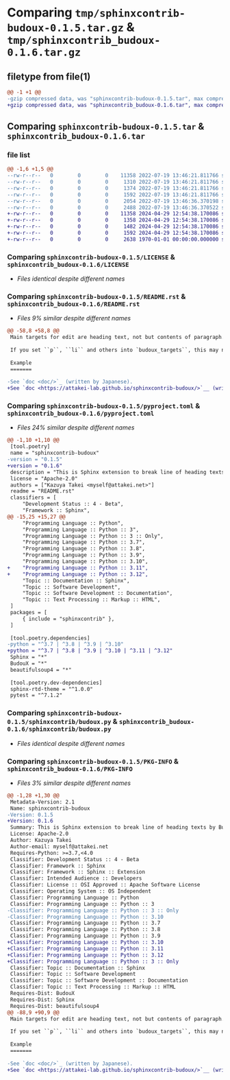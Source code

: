 # Comparing `tmp/sphinxcontrib-budoux-0.1.5.tar.gz` & `tmp/sphinxcontrib_budoux-0.1.6.tar.gz`

## filetype from file(1)

```diff
@@ -1 +1 @@
-gzip compressed data, was "sphinxcontrib-budoux-0.1.5.tar", max compression
+gzip compressed data, was "sphinxcontrib_budoux-0.1.6.tar", max compression
```

## Comparing `sphinxcontrib-budoux-0.1.5.tar` & `sphinxcontrib_budoux-0.1.6.tar`

### file list

```diff
@@ -1,6 +1,5 @@
--rw-r--r--   0        0        0    11358 2022-07-19 13:46:21.811766 sphinxcontrib-budoux-0.1.5/LICENSE
--rw-r--r--   0        0        0     1310 2022-07-19 13:46:21.811766 sphinxcontrib-budoux-0.1.5/README.rst
--rw-r--r--   0        0        0     1374 2022-07-19 13:46:21.811766 sphinxcontrib-budoux-0.1.5/pyproject.toml
--rw-r--r--   0        0        0     1592 2022-07-19 13:46:21.811766 sphinxcontrib-budoux-0.1.5/sphinxcontrib/budoux.py
--rw-r--r--   0        0        0     2054 2022-07-19 13:46:36.370198 sphinxcontrib-budoux-0.1.5/setup.py
--rw-r--r--   0        0        0     2488 2022-07-19 13:46:36.370522 sphinxcontrib-budoux-0.1.5/PKG-INFO
+-rw-r--r--   0        0        0    11358 2024-04-29 12:54:38.170086 sphinxcontrib_budoux-0.1.6/LICENSE
+-rw-r--r--   0        0        0     1358 2024-04-29 12:54:38.170086 sphinxcontrib_budoux-0.1.6/README.rst
+-rw-r--r--   0        0        0     1482 2024-04-29 12:54:38.170086 sphinxcontrib_budoux-0.1.6/pyproject.toml
+-rw-r--r--   0        0        0     1592 2024-04-29 12:54:38.170086 sphinxcontrib_budoux-0.1.6/sphinxcontrib/budoux.py
+-rw-r--r--   0        0        0     2638 1970-01-01 00:00:00.000000 sphinxcontrib_budoux-0.1.6/PKG-INFO
```

### Comparing `sphinxcontrib-budoux-0.1.5/LICENSE` & `sphinxcontrib_budoux-0.1.6/LICENSE`

 * *Files identical despite different names*

### Comparing `sphinxcontrib-budoux-0.1.5/README.rst` & `sphinxcontrib_budoux-0.1.6/README.rst`

 * *Files 9% similar despite different names*

```diff
@@ -58,8 +58,8 @@
 Main targets for edit are heading text, not but contents of paragraph.
 
 If you set ``p``, ``li`` and others into `budoux_targets``, this may not work correctly that you think.
 
 Example
 =======
 
-See `doc <doc/>`_ (written by Japanese).
+See `doc <https://attakei-lab.github.io/sphinxcontrib-budoux/>`__ (written by Japanese).
```

### Comparing `sphinxcontrib-budoux-0.1.5/pyproject.toml` & `sphinxcontrib_budoux-0.1.6/pyproject.toml`

 * *Files 24% similar despite different names*

```diff
@@ -1,10 +1,10 @@
 [tool.poetry]
 name = "sphinxcontrib-budoux"
-version = "0.1.5"
+version = "0.1.6"
 description = "This is Sphinx extension to break line of heading texts by BudouX."
 license = "Apache-2.0"
 authors = ["Kazuya Takei <myself@attakei.net>"]
 readme = "README.rst"
 classifiers = [
     "Development Status :: 4 - Beta",
     "Framework :: Sphinx",
@@ -15,25 +15,27 @@
     "Programming Language :: Python",
     "Programming Language :: Python :: 3",
     "Programming Language :: Python :: 3 :: Only",
     "Programming Language :: Python :: 3.7",
     "Programming Language :: Python :: 3.8",
     "Programming Language :: Python :: 3.9",
     "Programming Language :: Python :: 3.10",
+    "Programming Language :: Python :: 3.11",
+    "Programming Language :: Python :: 3.12",
     "Topic :: Documentation :: Sphinx",
     "Topic :: Software Development",
     "Topic :: Software Development :: Documentation",
     "Topic :: Text Processing :: Markup :: HTML",
 ]
 packages = [
     { include = "sphinxcontrib" },
 ]
 
 [tool.poetry.dependencies]
-python = "^3.7 | ^3.8 | ^3.9 | ^3.10"
+python = "^3.7 | ^3.8 | ^3.9 | ^3.10 | ^3.11 | ^3.12"
 Sphinx = "*"
 BudouX = "*"
 beautifulsoup4 = "*"
 
 [tool.poetry.dev-dependencies]
 sphinx-rtd-theme = "^1.0.0"
 pytest = "^7.1.2"
```

### Comparing `sphinxcontrib-budoux-0.1.5/sphinxcontrib/budoux.py` & `sphinxcontrib_budoux-0.1.6/sphinxcontrib/budoux.py`

 * *Files identical despite different names*

### Comparing `sphinxcontrib-budoux-0.1.5/PKG-INFO` & `sphinxcontrib_budoux-0.1.6/PKG-INFO`

 * *Files 3% similar despite different names*

```diff
@@ -1,28 +1,30 @@
 Metadata-Version: 2.1
 Name: sphinxcontrib-budoux
-Version: 0.1.5
+Version: 0.1.6
 Summary: This is Sphinx extension to break line of heading texts by BudouX.
 License: Apache-2.0
 Author: Kazuya Takei
 Author-email: myself@attakei.net
 Requires-Python: >=3.7,<4.0
 Classifier: Development Status :: 4 - Beta
 Classifier: Framework :: Sphinx
 Classifier: Framework :: Sphinx :: Extension
 Classifier: Intended Audience :: Developers
 Classifier: License :: OSI Approved :: Apache Software License
 Classifier: Operating System :: OS Independent
 Classifier: Programming Language :: Python
 Classifier: Programming Language :: Python :: 3
-Classifier: Programming Language :: Python :: 3 :: Only
-Classifier: Programming Language :: Python :: 3.10
 Classifier: Programming Language :: Python :: 3.7
 Classifier: Programming Language :: Python :: 3.8
 Classifier: Programming Language :: Python :: 3.9
+Classifier: Programming Language :: Python :: 3.10
+Classifier: Programming Language :: Python :: 3.11
+Classifier: Programming Language :: Python :: 3.12
+Classifier: Programming Language :: Python :: 3 :: Only
 Classifier: Topic :: Documentation :: Sphinx
 Classifier: Topic :: Software Development
 Classifier: Topic :: Software Development :: Documentation
 Classifier: Topic :: Text Processing :: Markup :: HTML
 Requires-Dist: BudouX
 Requires-Dist: Sphinx
 Requires-Dist: beautifulsoup4
@@ -88,9 +90,9 @@
 Main targets for edit are heading text, not but contents of paragraph.
 
 If you set ``p``, ``li`` and others into `budoux_targets``, this may not work correctly that you think.
 
 Example
 =======
 
-See `doc <doc/>`_ (written by Japanese).
+See `doc <https://attakei-lab.github.io/sphinxcontrib-budoux/>`__ (written by Japanese).
```

